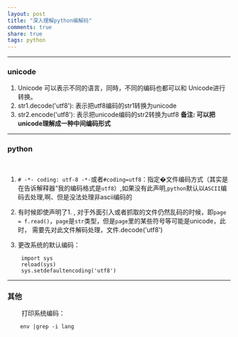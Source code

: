 ```yaml
---
layout: post
title: "深入理解python编解码"
comments: true
share: true
tags: python
---
```


---
### unicode
1. Unicode 可以表示不同的语言，同時，不同的编码也都可以和 Unicode进行转换。
2. str1.decode('utf8'): 表示把utf8编码的str1转换为unicode
3. str2.encode('utf8'): 表示把unicode编码的str2转换为utf8
**备注: 可以把unicode理解成一种中间编码形式**

---
### python
&emsp;&emsp;
1. `# -*- coding: utf-8 -*-`或者`#coding=utf8`：指定�文件编码方式（其实是在告诉解释器“我的编码格式是`utf8`）,如果没有此声明,`python`默认以`ASCII`编码去处理,啊、但是没法处理非ascii编码的
2. 有时候即使声明了1. , 对于外面引入或者抓取的文件仍然乱码的时候，即`page = f.read()`，`page`是`str`类型，但是`page`里的某些符号等可能是unicode，此时， 需要先对此文件解码处理，文件.decode('utf8')
3. 更改系统的默认编码：
        
        import sys
        reload(sys)
        sys.setdefaultencoding('utf8')

---
### 其他
&emsp;&emsp; 打印系统编码： 

        env |grep -i lang



 
 
